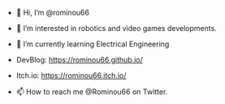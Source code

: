 - 👋 Hi, I’m @rominou66
- 👀 I’m interested in robotics and video games developments.
- 🌱 I’m currently learning Electrical Engineering

- DevBlog: https://rominou66.github.io/
- Itch.io: https://rominou66.itch.io/
- 📫 How to reach me @Rominou66 on Twitter.

<!---
rominou66/rominou66 is a ✨ special ✨ repository because its `README.md` (this file) appears on your GitHub profile.
You can click the Preview link to take a look at your changes.
--->
